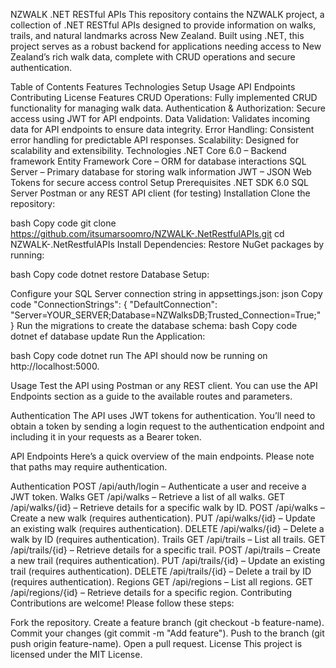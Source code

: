 NZWALK .NET RESTful APIs
This repository contains the NZWALK project, a collection of .NET RESTful APIs designed to provide information on walks, trails, and natural landmarks across New Zealand. Built using .NET, this project serves as a robust backend for applications needing access to New Zealand’s rich walk data, complete with CRUD operations and secure authentication.

Table of Contents
Features
Technologies
Setup
Usage
API Endpoints
Contributing
License
Features
CRUD Operations: Fully implemented CRUD functionality for managing walk data.
Authentication & Authorization: Secure access using JWT for API endpoints.
Data Validation: Validates incoming data for API endpoints to ensure data integrity.
Error Handling: Consistent error handling for predictable API responses.
Scalability: Designed for scalability and extensibility.
Technologies
.NET Core 6.0 – Backend framework
Entity Framework Core – ORM for database interactions
SQL Server – Primary database for storing walk information
JWT – JSON Web Tokens for secure access control
Setup
Prerequisites
.NET SDK 6.0
SQL Server
Postman or any REST API client (for testing)
Installation
Clone the repository:

bash
Copy code
git clone https://github.com/itsumarsoomro/NZWALK-.NetRestfulAPIs.git
cd NZWALK-.NetRestfulAPIs
Install Dependencies: Restore NuGet packages by running:

bash
Copy code
dotnet restore
Database Setup:

Configure your SQL Server connection string in appsettings.json:
json
Copy code
"ConnectionStrings": {
  "DefaultConnection": "Server=YOUR_SERVER;Database=NZWalksDB;Trusted_Connection=True;"
}
Run the migrations to create the database schema:
bash
Copy code
dotnet ef database update
Run the Application:

bash
Copy code
dotnet run
The API should now be running on http://localhost:5000.

Usage
Test the API using Postman or any REST client. You can use the API Endpoints section as a guide to the available routes and parameters.

Authentication
The API uses JWT tokens for authentication. You’ll need to obtain a token by sending a login request to the authentication endpoint and including it in your requests as a Bearer token.

API Endpoints
Here’s a quick overview of the main endpoints. Please note that paths may require authentication.

Authentication
POST /api/auth/login – Authenticate a user and receive a JWT token.
Walks
GET /api/walks – Retrieve a list of all walks.
GET /api/walks/{id} – Retrieve details for a specific walk by ID.
POST /api/walks – Create a new walk (requires authentication).
PUT /api/walks/{id} – Update an existing walk (requires authentication).
DELETE /api/walks/{id} – Delete a walk by ID (requires authentication).
Trails
GET /api/trails – List all trails.
GET /api/trails/{id} – Retrieve details for a specific trail.
POST /api/trails – Create a new trail (requires authentication).
PUT /api/trails/{id} – Update an existing trail (requires authentication).
DELETE /api/trails/{id} – Delete a trail by ID (requires authentication).
Regions
GET /api/regions – List all regions.
GET /api/regions/{id} – Retrieve details for a specific region.
Contributing
Contributions are welcome! Please follow these steps:

Fork the repository.
Create a feature branch (git checkout -b feature-name).
Commit your changes (git commit -m "Add feature").
Push to the branch (git push origin feature-name).
Open a pull request.
License
This project is licensed under the MIT License.

